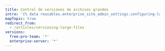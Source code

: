```yaml
---
title: Control de versiones de archivos grandes
intro: '{% data reusables.enterprise_site_admin_settings.configuring-large-file-storage-short-description %}'
mapTopic: true
redirect_from:
  - /articles/versioning-large-files
versions:
  free-pro-team: '*'
  enterprise-server: '*'
---
```


